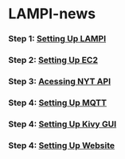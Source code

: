 # LAMPI-news

### Step 1: [Setting Up LAMPI](./Setting%20Up%20LAMPI)
### Step 2: [Setting Up EC2](./Setting%20Up%20EC2)
### Step 3: [Acessing NYT API](./Accessing%20NYT%20API)
### Step 4: [Setting Up MQTT](./Setting%20Up%20MQTT)
### Step 4: [Setting Up Kivy GUI](./Setting%20Up%20Kivy%20GUI)
### Step 4: [Setting Up Website](./Setting%20Up%20Website)
